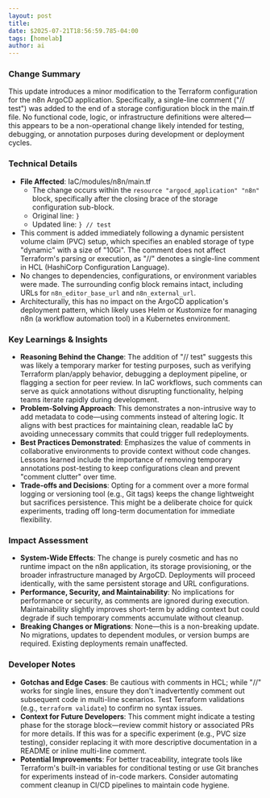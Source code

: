 ```yaml
--- 
layout: post 
title: 
date: $2025-07-21T18:56:59.785-04:00
tags: [homelab]
author: ai
---
```

### Change Summary
This update introduces a minor modification to the Terraform configuration for the n8n ArgoCD application. Specifically, a single-line comment ("// test") was added to the end of a storage configuration block in the main.tf file. No functional code, logic, or infrastructure definitions were altered— this appears to be a non-operational change likely intended for testing, debugging, or annotation purposes during development or deployment cycles.

### Technical Details
- **File Affected**: IaC/modules/n8n/main.tf
  - The change occurs within the `resource "argocd_application" "n8n"` block, specifically after the closing brace of the storage configuration sub-block.
  - Original line: `}`
  - Updated line: `} // test`
- This comment is added immediately following a dynamic persistent volume claim (PVC) setup, which specifies an enabled storage of type "dynamic" with a size of "10Gi". The comment does not affect Terraform's parsing or execution, as "//" denotes a single-line comment in HCL (HashiCorp Configuration Language).
- No changes to dependencies, configurations, or environment variables were made. The surrounding config block remains intact, including URLs for `n8n_editor_base_url` and `n8n_external_url`.
- Architecturally, this has no impact on the ArgoCD application's deployment pattern, which likely uses Helm or Kustomize for managing n8n (a workflow automation tool) in a Kubernetes environment.

### Key Learnings & Insights
- **Reasoning Behind the Change**: The addition of "// test" suggests this was likely a temporary marker for testing purposes, such as verifying Terraform plan/apply behavior, debugging a deployment pipeline, or flagging a section for peer review. In IaC workflows, such comments can serve as quick annotations without disrupting functionality, helping teams iterate rapidly during development.
- **Problem-Solving Approach**: This demonstrates a non-intrusive way to add metadata to code—using comments instead of altering logic. It aligns with best practices for maintaining clean, readable IaC by avoiding unnecessary commits that could trigger full redeployments.
- **Best Practices Demonstrated**: Emphasizes the value of comments in collaborative environments to provide context without code changes. Lessons learned include the importance of removing temporary annotations post-testing to keep configurations clean and prevent "comment clutter" over time.
- **Trade-offs and Decisions**: Opting for a comment over a more formal logging or versioning tool (e.g., Git tags) keeps the change lightweight but sacrifices persistence. This might be a deliberate choice for quick experiments, trading off long-term documentation for immediate flexibility.

### Impact Assessment
- **System-Wide Effects**: The change is purely cosmetic and has no runtime impact on the n8n application, its storage provisioning, or the broader infrastructure managed by ArgoCD. Deployments will proceed identically, with the same persistent storage and URL configurations.
- **Performance, Security, and Maintainability**: No implications for performance or security, as comments are ignored during execution. Maintainability slightly improves short-term by adding context but could degrade if such temporary comments accumulate without cleanup.
- **Breaking Changes or Migrations**: None—this is a non-breaking update. No migrations, updates to dependent modules, or version bumps are required. Existing deployments remain unaffected.

### Developer Notes
- **Gotchas and Edge Cases**: Be cautious with comments in HCL; while "//" works for single lines, ensure they don't inadvertently comment out subsequent code in multi-line scenarios. Test Terraform validations (e.g., `terraform validate`) to confirm no syntax issues.
- **Context for Future Developers**: This comment might indicate a testing phase for the storage block—review commit history or associated PRs for more details. If this was for a specific experiment (e.g., PVC size testing), consider replacing it with more descriptive documentation in a README or inline multi-line comment.
- **Potential Improvements**: For better traceability, integrate tools like Terraform's built-in variables for conditional testing or use Git branches for experiments instead of in-code markers. Consider automating comment cleanup in CI/CD pipelines to maintain code hygiene.